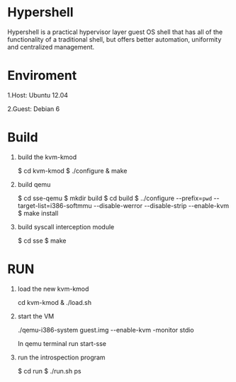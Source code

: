 Hypershell
==========

Hypershell is a practical hypervisor layer guest OS shell that has all of the functionality of a traditional shell, but offers better automation, uniformity and centralized management.

Enviroment
==========
1.Host: Ubuntu 12.04

2.Guest: Debian 6 


Build
=====
1. build the kvm-kmod

    $ cd kvm-kmod
    $ ./configure & make

2. build qemu
   
    $ cd sse-qemu
    $ mkdir build
    $ cd build
    $ ../configure --prefix=`pwd` --target-list=i386-softmmu --disable-werror --disable-strip  --enable-kvm
    $ make install

3. build syscall interception module
   
    $ cd sse
    $ make
 

RUN
===
1. load the new kvm-kmod

   cd kvm-kmod & ./load.sh

2. start the VM

   ./qemu-i386-system guest.img --enable-kvm -monitor stdio

   In qemu terminal run start-sse

3. run the introspection program

   $ cd run
   $ ./run.sh ps






